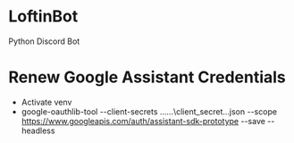 # LoftinBot
Python Discord Bot

# Renew Google Assistant Credentials
* Activate venv
* google-oauthlib-tool --client-secrets ..\..\..\client_secret...json --scope https://www.googleapis.com/auth/assistant-sdk-prototype --save --headless